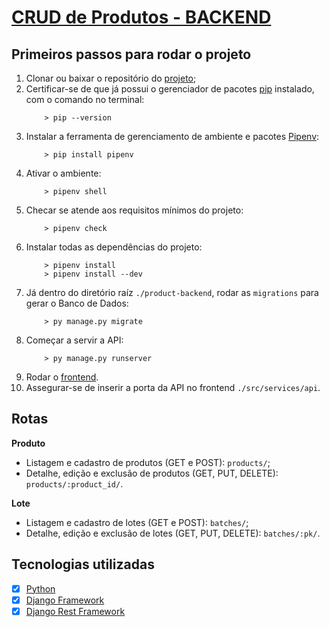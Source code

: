 # [CRUD de Produtos - BACKEND](https://product-backend-oxyps.herokuapp.com)

## Primeiros passos para rodar o projeto
1. Clonar ou baixar o repositório do [projeto](https://github.com/Oxyps/product-backend);
1. Certificar-se de que já possui o gerenciador de pacotes [pip](https://pip.pypa.io/en/stable/installing/) instalado, com o comando no terminal:
	``` shell
		> pip --version
	```
1. Instalar a ferramenta de gerenciamento de ambiente e pacotes [Pipenv](https://pypi.org/project/pipenv/):
	``` shell
		> pip install pipenv
	```
1. Ativar o ambiente:
	``` shell
		> pipenv shell
	```
1. Checar se atende aos requisitos mínimos do projeto:
	``` shell
		> pipenv check
	```
1. Instalar todas as dependências do projeto:
	``` shell
		> pipenv install
		> pipenv install --dev
	```
1. Já dentro do diretório raíz `./product-backend`, rodar as `migrations` para gerar o Banco de Dados:
	``` shell
		> py manage.py migrate
	```
1. Começar a servir a API:
	``` shell
		> py manage.py runserver
	```
1. Rodar o [frontend](https://github.com/Oxyps/product-frontend).
1. Assegurar-se de inserir a porta da API no frontend `./src/services/api`.

## Rotas

**Produto**
* Listagem e cadastro de produtos (GET e POST): `products/`;
* Detalhe, edição e exclusão de produtos (GET, PUT, DELETE): `products/:product_id/`.

**Lote**
* Listagem e cadastro de lotes (GET e POST): `batches/`;
* Detalhe, edição e exclusão de lotes (GET, PUT, DELETE): `batches/:pk/`.

## Tecnologias utilizadas
- [x] [Python](https://docs.python.org/3/)
- [x] [Django Framework](https://docs.djangoproject.com/en/3.1/)
- [x] [Django Rest Framework](https://www.django-rest-framework.org)
